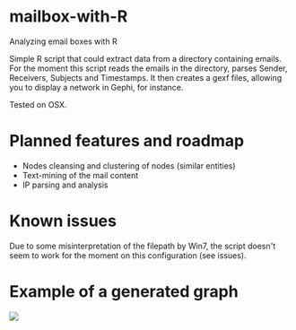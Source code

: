 # mailbox-with-R
Analyzing email boxes with R

Simple R script that could extract data from a directory containing emails.
For the moment this script reads the emails in the directory, parses Sender, Receivers, Subjects and Timestamps.
It then creates a gexf files, allowing you to display a network in Gephi, for instance.

Tested on OSX.

# Planned features and roadmap

- Nodes cleansing and clustering of nodes (similar entities)
- Text-mining of the mail content
- IP parsing and analysis

# Known issues

Due to some misinterpretation of the filepath by Win7, the script doesn't seem to work for the moment on this configuration (see issues).

# Example of a generated graph

![](https://framapic.org/1GuGVF6DD7Gw/3ObZ5oMeD2Eb)

